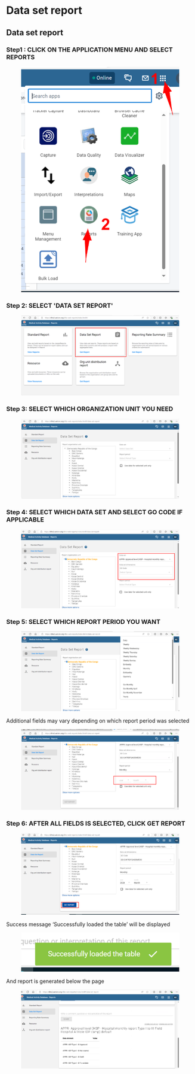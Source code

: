 # Data set report

## Data set report

### **Step1 : CLICK ON THE APPLICATION MENU AND SELECT REPORTS**

<figure><img src="../../../.gitbook/assets/image (120).png" alt=""><figcaption></figcaption></figure>

### Step 2: SELECT 'DATA SET REPORT'



<figure><img src="../../../.gitbook/assets/image (120) (1).png" alt=""><figcaption></figcaption></figure>

### Step 3: SELECT WHICH ORGANIZATION UNIT YOU NEED

<figure><img src="../../../.gitbook/assets/image (2) (4).png" alt=""><figcaption></figcaption></figure>

### Step 4: SELECT WHICH DATA SET  AND SELECT GO CODE IF APPLICABLE

<figure><img src="../../../.gitbook/assets/image (121).png" alt=""><figcaption></figcaption></figure>

### Step 5: SELECT WHICH REPORT PERIOD YOU WANT

<figure><img src="../../../.gitbook/assets/image (122).png" alt=""><figcaption></figcaption></figure>

Additional fields may vary depending on which report period was selected

<figure><img src="../../../.gitbook/assets/image (123).png" alt=""><figcaption></figcaption></figure>

### Step 6: AFTER ALL FIELDS IS SELECTED, CLICK GET REPORT

<figure><img src="../../../.gitbook/assets/image (124).png" alt=""><figcaption></figcaption></figure>

Success message ‘Successfully loaded the table’ will be displayed

<figure><img src="../../../.gitbook/assets/image (125).png" alt=""><figcaption></figcaption></figure>

And report is generated below the page

<figure><img src="../../../.gitbook/assets/image (126).png" alt=""><figcaption></figcaption></figure>

